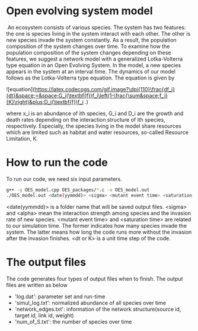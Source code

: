 # Open evolving system model
&nbsp;An ecosystem consists of various species.
The system has two features: the one is species living in the system interact with each other.
The other is new species invade the system constantly.
As a result, the population composition of the system changes over time.
To examine how the population composition of the system changes depending on these features, we suggest a network model with a generalized Lotka-Volterra type equation in an Open Evolving System.
In the model, a new species appears in the system at an interval time.
The dynamics of our model follows as the Lotka-Volterra type equation.
The equation is given by

![equation](https://latex.codecogs.com/gif.image?\dpi{110}\frac{df_i}{dt}&space;=&space;G_i(\textbf{f})f_i\left(1-\frac{\sum&space;f_j}{K}\right)&plus;D_i(\textbf{f})f_i .)

where x_i is an abundance of ith species, G_i and D_i are the growth and death rates depending on the interaction structure of ith species, respectively.
Especially, the species living in the model share resources which are limited such as habitat and water resources, so-called Resource Limitation, K.

# How to run the code
To run our code, we need six input parameters. 
```bash
g++ -g OES_model.cpp OES_packages/*.c -o OES_model.out
./OES_model.out <date(yymmdd)> <sigma> <mutant event time> <saturation time> <dt or K> <alpha>
```
\<date(yymmdd)\> is a folder name that will be saved output files.
\<sigma\> and \<alpha\> mean the interaction strength among species and the invasion rate of new species.
\<mutant event time\> and \<saturation time\> are related to our simulation time. 
The former indicates how many species invade the system. 
The latter means how long the code runs more without the invasion after the invasion finishes.
\<dt or K\> is a unit time step of the code.

# The output files
The code generates four types of output files when to finish.
The output files are written as below
- 'log.dat': parameter set and run-time
- 'simul_log.txt': normalized abundance of all species over time
- 'network_edges.txt': information of the network structure(source id, target id, link id, weight)
- 'num_of_S.txt': the number of species over time
